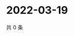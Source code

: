 # 2022-03-19

共 0 条

<!-- BEGIN WEIBO -->
<!-- 最后更新时间 Sat Mar 19 2022 12:15:08 GMT+0800 (China Standard Time) -->

<!-- END WEIBO -->
